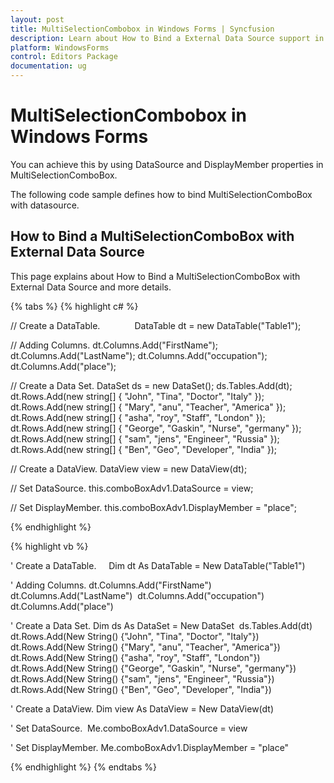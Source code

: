 ```yaml
---
layout: post
title: MultiSelectionCombobox in Windows Forms | Syncfusion
description: Learn about How to Bind a External Data Source support in Syncfusion Windows Forms MultiSelectionComboBox control and more details.
platform: WindowsForms
control: Editors Package
documentation: ug
---
```

# MultiSelectionCombobox in Windows Forms

You can achieve this by using DataSource and DisplayMember properties in MultiSelectionComboBox. 

The following code sample defines how to bind MultiSelectionComboBox with datasource.

## How to Bind a MultiSelectionComboBox with External Data Source

This page explains about How to Bind a MultiSelectionComboBox with External Data Source and more details.

{% tabs %}
{% highlight c# %}

// Create a DataTable.             
DataTable dt = new DataTable("Table1");

// Adding Columns.
dt.Columns.Add("FirstName");
dt.Columns.Add("LastName");
dt.Columns.Add("occupation");
dt.Columns.Add("place");

// Create a Data Set.
DataSet ds = new DataSet();
ds.Tables.Add(dt);
dt.Rows.Add(new string[] { "John", "Tina", "Doctor", "Italy" });
dt.Rows.Add(new string[] { "Mary", "anu", "Teacher", "America" });
dt.Rows.Add(new string[] { "asha", "roy", "Staff", "London" });
dt.Rows.Add(new string[] { "George", "Gaskin", "Nurse", "germany" });
dt.Rows.Add(new string[] { "sam", "jens", "Engineer", "Russia" });
dt.Rows.Add(new string[] { "Ben", "Geo", "Developer", "India" });

// Create a DataView.
DataView view = new DataView(dt);

// Set DataSource.
this.comboBoxAdv1.DataSource = view;

// Set DisplayMember.
this.comboBoxAdv1.DisplayMember = "place";

{% endhighlight %}

{% highlight vb %}

' Create a DataTable.    
Dim dt As DataTable = New DataTable("Table1")

' Adding Columns.
dt.Columns.Add("FirstName") 
dt.Columns.Add("LastName") 
dt.Columns.Add("occupation") 
dt.Columns.Add("place")

' Create a Data Set.
Dim ds As DataSet = New DataSet 
ds.Tables.Add(dt) 
dt.Rows.Add(New String() {"John", "Tina", "Doctor", "Italy"}) 
dt.Rows.Add(New String() {"Mary", "anu", "Teacher", "America"}) 
dt.Rows.Add(New String() {"asha", "roy", "Staff", "London"}) 
dt.Rows.Add(New String() {"George", "Gaskin", "Nurse", "germany"}) 
dt.Rows.Add(New String() {"sam", "jens", "Engineer", "Russia"}) 
dt.Rows.Add(New String() {"Ben", "Geo", "Developer", "India"})

' Create a DataView.
Dim view As DataView = New DataView(dt)

' Set DataSource. 
Me.comboBoxAdv1.DataSource = view

' Set DisplayMember.
Me.comboBoxAdv1.DisplayMember = "place"

{% endhighlight %}
{% endtabs %}
